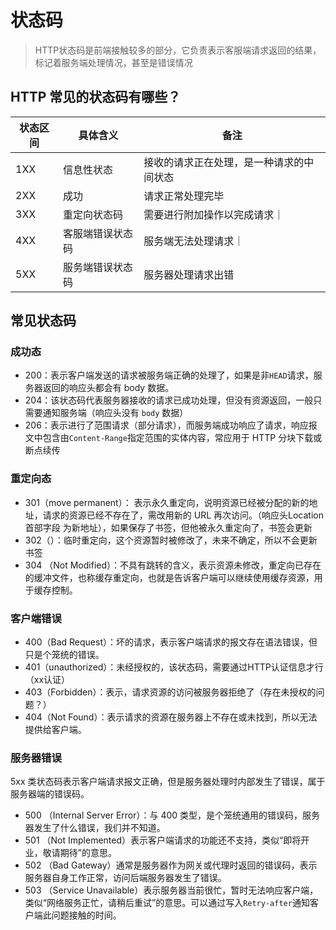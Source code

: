 # 状态码

> HTTP状态码是前端接触较多的部分，它负责表示客服端请求返回的结果，标记着服务端处理情况，甚至是错误情况

## HTTP 常见的状态码有哪些？

| 状态区间 | 具体含义 | 备注 |
|---|---| ---|
| 1XX | 信息性状态 | 接收的请求正在处理，是一种请求的中间状态 |
| 2XX | 成功 | 请求正常处理完毕 |
| 3XX | 重定向状态码 | 需要进行附加操作以完成请求｜
| 4XX | 客服端错误状态码 | 服务端无法处理请求｜
| 5XX | 服务端错误状态码 | 服务器处理请求出错 |

## 常见状态码

### 成功态

* 200：表示客户端发送的请求被服务端正确的处理了，如果是非`HEAD`请求，服务器返回的响应头都会有 body 数据。
* 204：该状态码代表服务器接收的请求已成功处理，但没有资源返回，一般只需要通知服务端（响应头没有 `body` 数据）
* 206：表示进行了范围请求（部分请求），而服务端成功响应了请求，响应报文中包含由`Content-Range`指定范围的实体内容，常应用于 HTTP 分块下载或断点续传

### 重定向态

* 301（move permanent）： 表示永久重定向，说明资源已经被分配的新的地址，请求的资源已经不存在了，需改用新的 URL 再次访问。（响应头Location首部字段 为新地址），如果保存了书签，但他被永久重定向了，书签会更新
* 302（）：临时重定向，这个资源暂时被修改了，未来不确定，所以不会更新书签
* 304 （Not Modified）：不具有跳转的含义，表示资源未修改，重定向已存在的缓冲文件，也称缓存重定向，也就是告诉客户端可以继续使用缓存资源，用于缓存控制。

### 客户端错误

* 400（Bad Request）：坏的请求，表示客户端请求的报文存在语法错误，但只是个笼统的错误。
* 401（unauthorized）：未经授权的，该状态码，需要通过HTTP认证信息才行（xx认证）
* 403（Forbidden）：表示，请求资源的访问被服务器拒绝了（存在未授权的问题？）
* 404（Not Found）：表示请求的资源在服务器上不存在或未找到，所以无法提供给客户端。

### 服务器错误

5xx 类状态码表示客户端请求报文正确，但是服务器处理时内部发生了错误，属于服务器端的错误码。

* 500 （Internal Server Error）：与 400 类型，是个笼统通用的错误码，服务器发生了什么错误，我们并不知道。
* 501 （Not Implemented）表示客户端请求的功能还不支持，类似“即将开业，敬请期待”的意思。
* 502 （Bad Gateway）通常是服务器作为网关或代理时返回的错误码，表示服务器自身工作正常，访问后端服务器发生了错误。
* 503 （Service Unavailable）表示服务器当前很忙，暂时无法响应客户端，类似“网络服务正忙，请稍后重试”的意思。可以通过写入`Retry-after`通知客户端此问题接触的时间。
